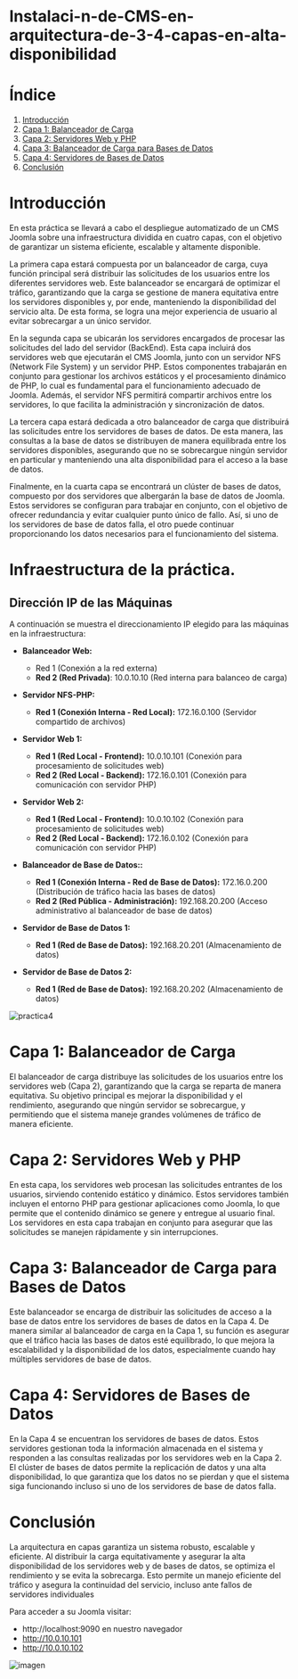 # Instalaci-n-de-CMS-en-arquitectura-de-3-4-capas-en-alta-disponibilidad
# Índice

1. [Introducción](#introducción)
2. [Capa 1: Balanceador de Carga](#capa-1-balanceador-de-carga)
3. [Capa 2: Servidores Web y PHP](#capa-2-servidores-web-y-php)
4. [Capa 3: Balanceador de Carga para Bases de Datos](#capa-3-balanceador-de-carga-para-bases-de-datos)
5. [Capa 4: Servidores de Bases de Datos](#capa-4-servidores-de-bases-de-datos)
6. [Conclusión](#conclusión)

# Introducción
En esta práctica se llevará a cabo el despliegue automatizado de un CMS Joomla sobre una infraestructura dividida en cuatro capas, con el objetivo de garantizar un sistema eficiente, escalable y altamente disponible.

La primera capa estará compuesta por un balanceador de carga, cuya función principal será distribuir las solicitudes de los usuarios entre los diferentes servidores web. Este balanceador se encargará de optimizar el tráfico, garantizando que la carga se gestione de manera equitativa entre los servidores disponibles y, por ende, manteniendo la disponibilidad del servicio alta. De esta forma, se logra una mejor experiencia de usuario al evitar sobrecargar a un único servidor.

En la segunda capa se ubicarán los servidores encargados de procesar las solicitudes del lado del servidor (BackEnd). Esta capa incluirá dos servidores web que ejecutarán el CMS Joomla, junto con un servidor NFS (Network File System) y un servidor PHP. Estos componentes trabajarán en conjunto para gestionar los archivos estáticos y el procesamiento dinámico de PHP, lo cual es fundamental para el funcionamiento adecuado de Joomla. Además, el servidor NFS permitirá compartir archivos entre los servidores, lo que facilita la administración y sincronización de datos.

La tercera capa estará dedicada a otro balanceador de carga que distribuirá las solicitudes entre los servidores de bases de datos. De esta manera, las consultas a la base de datos se distribuyen de manera equilibrada entre los servidores disponibles, asegurando que no se sobrecargue ningún servidor en particular y manteniendo una alta disponibilidad para el acceso a la base de datos.

Finalmente, en la cuarta capa se encontrará un clúster de bases de datos, compuesto por dos servidores que albergarán la base de datos de Joomla. Estos servidores se configuran para trabajar en conjunto, con el objetivo de ofrecer redundancia y evitar cualquier punto único de fallo. Así, si uno de los servidores de base de datos falla, el otro puede continuar proporcionando los datos necesarios para el funcionamiento del sistema.

# Infraestructura de la práctica.
## Dirección IP de las Máquinas

A continuación se muestra el direccionamiento IP elegido para las máquinas en la infraestructura:

- **Balanceador Web:**
  - Red 1 (Conexión a la red externa)
  - **Red 2 (Red Privada)**: 10.0.10.10 (Red interna para balanceo de carga)

- **Servidor NFS-PHP:**
  - **Red 1 (Conexión Interna - Red Local):** 172.16.0.100 (Servidor compartido de archivos)

- **Servidor Web 1:**
  - **Red 1 (Red Local - Frontend):** 10.0.10.101 (Conexión para procesamiento de solicitudes web)
  - **Red 2 (Red Local - Backend):** 172.16.0.101 (Conexión para comunicación con servidor PHP)

- **Servidor Web 2:**
  - **Red 1 (Red Local - Frontend):** 10.0.10.102 (Conexión para procesamiento de solicitudes web)
  - **Red 2 (Red Local - Backend):** 172.16.0.102 (Conexión para comunicación con servidor PHP)

- **Balanceador de Base de Datos::**
  - **Red 1 (Conexión Interna - Red de Base de Datos):** 172.16.0.200 (Distribución de tráfico hacia las bases de datos)
  - **Red 2 (Red Pública - Administración):** 192.168.20.200 (Acceso administrativo al balanceador de base de datos)

- **Servidor de Base de Datos 1:**
  - **Red 1 (Red de Base de Datos):** 192.168.20.201 (Almacenamiento de datos)

- **Servidor de Base de Datos 2:**
  - **Red 1 (Red de Base de Datos):** 192.168.20.202 (Almacenamiento de datos)

  
 
![practica4](https://github.com/user-attachments/assets/d1cfd4c0-a6db-4859-b946-1356f4160150)


# Capa 1: Balanceador de Carga
El balanceador de carga distribuye las solicitudes de los usuarios entre los servidores web (Capa 2), garantizando que la carga se reparta de manera equitativa. Su objetivo principal es mejorar la disponibilidad y el rendimiento, asegurando que ningún servidor se sobrecargue, y permitiendo que el sistema maneje grandes volúmenes de tráfico de manera eficiente.

# Capa 2: Servidores Web y PHP
En esta capa, los servidores web procesan las solicitudes entrantes de los usuarios, sirviendo contenido estático y dinámico. Estos servidores también incluyen el entorno PHP para gestionar aplicaciones como Joomla, lo que permite que el contenido dinámico se genere y entregue al usuario final. Los servidores en esta capa trabajan en conjunto para asegurar que las solicitudes se manejen rápidamente y sin interrupciones.

# Capa 3: Balanceador de Carga para Bases de Datos
Este balanceador se encarga de distribuir las solicitudes de acceso a la base de datos entre los servidores de bases de datos en la Capa 4. De manera similar al balanceador de carga en la Capa 1, su función es asegurar que el tráfico hacia las bases de datos esté equilibrado, lo que mejora la escalabilidad y la disponibilidad de los datos, especialmente cuando hay múltiples servidores de base de datos.

# Capa 4: Servidores de Bases de Datos
En la Capa 4 se encuentran los servidores de bases de datos. Estos servidores gestionan toda la información almacenada en el sistema y responden a las consultas realizadas por los servidores web en la Capa 2. El clúster de bases de datos permite la replicación de datos y una alta disponibilidad, lo que garantiza que los datos no se pierdan y que el sistema siga funcionando incluso si uno de los servidores de base de datos falla.

# Conclusión
La arquitectura en capas garantiza un sistema robusto, escalable y eficiente. Al distribuir la carga equitativamente y asegurar la alta disponibilidad de los servidores web y de bases de datos, se optimiza el rendimiento y se evita la sobrecarga. Esto permite un manejo eficiente del tráfico y asegura la continuidad del servicio, incluso ante fallos de servidores individuales

Para acceder a su Joomla visitar:
- http://localhost:9090 en nuestro navegador
- http://10.0.10.101
- http://10.0.10.102


![imagen](https://github.com/user-attachments/assets/510548eb-2ea6-4b81-be66-5818f077c4c2)


